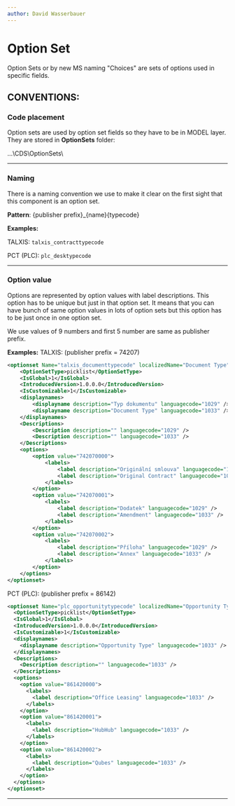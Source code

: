 ```yaml
---
author: David Wasserbauer
---
```


# Option Set
Option Sets or by new MS naming "Choices" are sets of options used in specific fields.

## CONVENTIONS:

### **Code placement**
Option sets are used by option set fields so they have to be in MODEL layer. They are stored in **OptionSets** folder:

…\CDS\OptionSets\
___

### **Naming**
There is a naming convention we use to make it clear on the first sight that this component is an option set. 

**Pattern**: {publisher prefix}_{name}{typecode}

**Examples:**

TALXIS: `talxis_contracttypecode`

PCT (PLC): `plc_desktypecode`
___

### **Option value**
Options are represented by option values with label descriptions. This option has to be unique but just in that option set. It means that you can have bunch of same option values in lots of option sets but this option has to be just once in one option set.

We use values of 9 numbers and first 5 number are same as publisher prefix. 

**Examples:**
TALXIS: (publisher prefix = 74207)
```xml
<optionset Name="talxis_documenttypecode" localizedName="Document Type" xmlns:xsi="http://www.w3.org/2001/XMLSchema-instance">
	<OptionSetType>picklist</OptionSetType>
	<IsGlobal>1</IsGlobal>
	<IntroducedVersion>1.0.0.0</IntroducedVersion>
	<IsCustomizable>1</IsCustomizable>
	<displaynames>
		<displayname description="Typ dokumentu" languagecode="1029" />
		<displayname description="Document Type" languagecode="1033" />
	</displaynames>
	<Descriptions>
		<Description description="" languagecode="1029" />
		<Description description="" languagecode="1033" />
	</Descriptions>
	<options>
		<option value="742070000">
			<labels>
				<label description="Originální smlouva" languagecode="1029" />
				<label description="Original Contract" languagecode="1033" />
			</labels>
		</option>
		<option value="742070001">
			<labels>
				<label description="Dodatek" languagecode="1029" />
				<label description="Amendment" languagecode="1033" />
			</labels>
		</option>
		<option value="742070002">
			<labels>
				<label description="Příloha" languagecode="1029" />
				<label description="Annex" languagecode="1033" />
			</labels>
		</option>
	</options>
</optionset>
```

PCT (PLC): (publisher prefix = 86142)
```xml
<optionset Name="plc_opportunitytypecode" localizedName="Opportunity Type" xmlns:xsi="http://www.w3.org/2001/XMLSchema-instance">
  <OptionSetType>picklist</OptionSetType>
  <IsGlobal>1</IsGlobal>
  <IntroducedVersion>1.0.0.0</IntroducedVersion>
  <IsCustomizable>1</IsCustomizable>
  <displaynames>
    <displayname description="Opportunity Type" languagecode="1033" />
  </displaynames>
  <Descriptions>
    <Description description="" languagecode="1033" />
  </Descriptions>
  <options>
    <option value="861420000">
      <labels>
        <label description="Office Leasing" languagecode="1033" />
      </labels>
    </option>
    <option value="861420001">
      <labels>
        <label description="HubHub" languagecode="1033" />
      </labels>
    </option>
    <option value="861420002">
      <labels>
        <label description="Qubes" languagecode="1033" />
      </labels>
    </option>
  </options>
</optionset>
```

___

